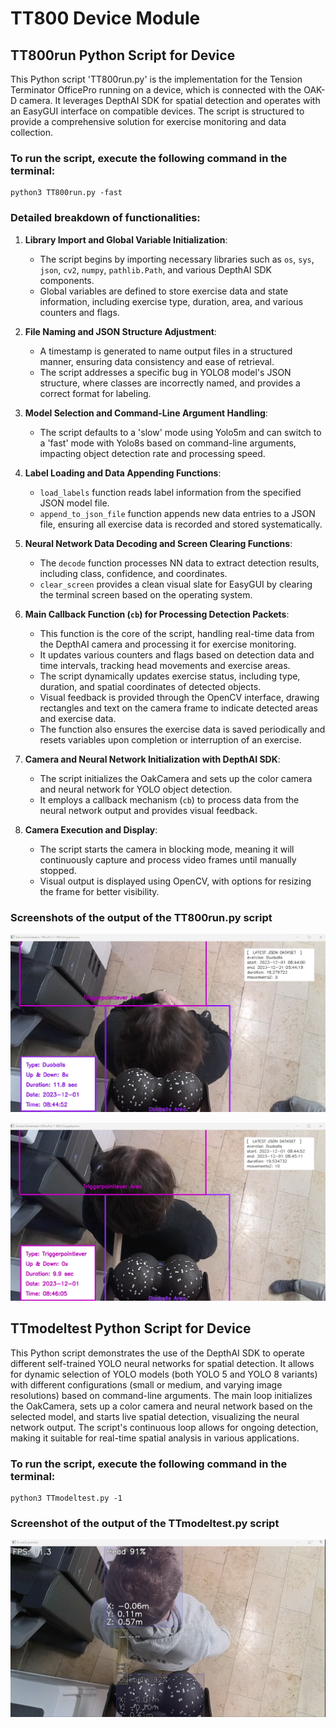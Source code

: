 # TT800 Device Module

## TT800run Python Script for Device

This Python script 'TT800run.py' is the implementation for the Tension Terminator OfficePro running on a device, which is connected with the OAK-D camera. It leverages DepthAI SDK for spatial detection and operates with an EasyGUI interface on compatible devices. The script is structured to provide a comprehensive solution for exercise monitoring and data collection. 

### To run the script, execute the following command in the terminal:
```
python3 TT800run.py -fast
```

### Detailed breakdown of functionalities:

1. **Library Import and Global Variable Initialization**: 
   - The script begins by importing necessary libraries such as `os`, `sys`, `json`, `cv2`, `numpy`, `pathlib.Path`, and various DepthAI SDK components.
   - Global variables are defined to store exercise data and state information, including exercise type, duration, area, and various counters and flags.

2. **File Naming and JSON Structure Adjustment**:
   - A timestamp is generated to name output files in a structured manner, ensuring data consistency and ease of retrieval.
   - The script addresses a specific bug in YOLO8 model's JSON structure, where classes are incorrectly named, and provides a correct format for labeling.

3. **Model Selection and Command-Line Argument Handling**:
   - The script defaults to a 'slow' mode using Yolo5m and can switch to a 'fast' mode with Yolo8s based on command-line arguments, impacting object detection rate and processing speed.

4. **Label Loading and Data Appending Functions**:
   - `load_labels` function reads label information from the specified JSON model file.
   - `append_to_json_file` function appends new data entries to a JSON file, ensuring all exercise data is recorded and stored systematically.

5. **Neural Network Data Decoding and Screen Clearing Functions**:
   - The `decode` function processes NN data to extract detection results, including class, confidence, and coordinates.
   - `clear_screen` provides a clean visual slate for EasyGUI by clearing the terminal screen based on the operating system.

6. **Main Callback Function (`cb`) for Processing Detection Packets**:
   - This function is the core of the script, handling real-time data from the DepthAI camera and processing it for exercise monitoring.
   - It updates various counters and flags based on detection data and time intervals, tracking head movements and exercise areas.
   - The script dynamically updates exercise status, including type, duration, and spatial coordinates of detected objects.
   - Visual feedback is provided through the OpenCV interface, drawing rectangles and text on the camera frame to indicate detected areas and exercise data.
   - The function also ensures the exercise data is saved periodically and resets variables upon completion or interruption of an exercise.

7. **Camera and Neural Network Initialization with DepthAI SDK**:
   - The script initializes the OakCamera and sets up the color camera and neural network for YOLO object detection.
   - It employs a callback mechanism (`cb`) to process data from the neural network output and provides visual feedback.

8. **Camera Execution and Display**:
   - The script starts the camera in blocking mode, meaning it will continuously capture and process video frames until manually stopped.
   - Visual output is displayed using OpenCV, with options for resizing the frame for better visibility.


### Screenshots of the output of the TT800run.py script
![cumulative object counting](../docufiles/screenshot_tt800run.png)

![cumulative object counting](../docufiles/screenshot_tt800run_2.png)

###
###

## TTmodeltest Python Script for Device

This Python script demonstrates the use of the DepthAI SDK to operate different self-trained YOLO neural networks for spatial detection. It allows for dynamic selection of YOLO models (both YOLO 5 and YOLO 8 variants) with different configurations (small or medium, and varying image resolutions) based on command-line arguments. 
The main loop initializes the OakCamera, sets up a color camera and neural network based on the selected model, and starts live spatial detection, visualizing the neural network output. The script's continuous loop allows for ongoing detection, making it suitable for real-time spatial analysis in various applications.

### To run the script, execute the following command in the terminal:
```
python3 TTmodeltest.py -1
```

### Screenshot of the output of the TTmodeltest.py script
![cumulative object counting](../docufiles/screenshot_ttmodeltest.png)
